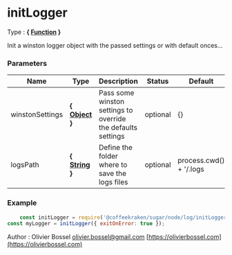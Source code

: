 # initLogger

<!-- @namespace: sugar.node.log.initLogger -->

Type : **{ [Function](https://developer.mozilla.org/fr/docs/Web/JavaScript/Reference/Objets_globaux/Function) }**


Init a winston logger object with the passed settings or with default onces...



### Parameters
Name  |  Type  |  Description  |  Status  |  Default
------------  |  ------------  |  ------------  |  ------------  |  ------------
winstonSettings  |  **{ [Object](https://developer.mozilla.org/fr/docs/Web/JavaScript/Reference/Objets_globaux/Object) }**  |  Pass some winston settings to override the defaults settings  |  optional  |  {}
logsPath  |  **{ [String](https://developer.mozilla.org/fr/docs/Web/JavaScript/Reference/Objets_globaux/String) }**  |  Define the folder where to save the logs files  |  optional  |  process.cwd() + '/.logs

### Example
```js
	const initLogger = require('@coffeekraken/sugar/node/log/initLogger');
const myLogger = initLogger({ exitOnError: true });
```
Author : Olivier Bossel [olivier.bossel@gmail.com](mailto:olivier.bossel@gmail.com) [https://olivierbossel.com](https://olivierbossel.com)